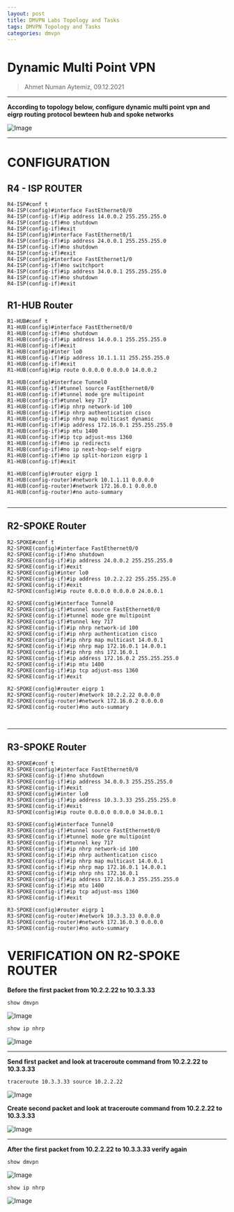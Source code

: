```yaml
---
layout: post
title: DMVPN Labs Topology and Tasks
tags: DMVPN Topology and Tasks
categories: dmvpn
---
```


# Dynamic Multi Point VPN

> Ahmet Numan Aytemiz, 09.12.2021

---

**According to topology below, configure dynamic multi point vpn and eigrp routing protocol bewteen hub and spoke networks**

![Image](/img/topologydmvpn.png)

---

# CONFIGURATION

## R4 - ISP ROUTER


```
R4-ISP#conf t
R4-ISP(config)#interface FastEthernet0/0
R4-ISP(config-if)#ip address 14.0.0.2 255.255.255.0
R4-ISP(config-if)#no shutdown
R4-ISP(config-if)#exit
R4-ISP(config)#interface FastEthernet0/1
R4-ISP(config-if)#ip address 24.0.0.1 255.255.255.0
R4-ISP(config-if)#no shutdown
R4-ISP(config-if)#exit
R4-ISP(config)#interface FastEthernet1/0
R4-ISP(config-if)#no switchport
R4-ISP(config-if)#ip address 34.0.0.1 255.255.255.0
R4-ISP(config-if)#no shutdown
R4-ISP(config-if)#exit

```

## R1-HUB Router

```
R1-HUB#conf t
R1-HUB(config)#interface FastEthernet0/0
R1-HUB(config-if)#no shutdown
R1-HUB(config-if)#ip address 14.0.0.1 255.255.255.0
R1-HUB(config-if)#exit
R1-HUB(config)#inter lo0
R1-HUB(config-if)#ip address 10.1.1.11 255.255.255.0
R1-HUB(config-if)#exit
R1-HUB(config)#ip route 0.0.0.0 0.0.0.0 14.0.0.2

R1-HUB(config)#interface Tunnel0
R1-HUB(config-if)#tunnel source FastEthernet0/0
R1-HUB(config-if)#tunnel mode gre multipoint
R1-HUB(config-if)#tunnel key 717
R1-HUB(config-if)#ip nhrp network-id 100
R1-HUB(config-if)#ip nhrp authentication cisco
R1-HUB(config-if)#ip nhrp map multicast dynamic
R1-HUB(config-if)#ip address 172.16.0.1 255.255.255.0
R1-HUB(config-if)#ip mtu 1400
R1-HUB(config-if)#ip tcp adjust-mss 1360
R1-HUB(config-if)#no ip redirects
R1-HUB(config-if)#no ip next-hop-self eigrp 
R1-HUB(config-if)#no ip split-horizon eigrp 1
R1-HUB(config-if)#exit

R1-HUB(config)#router eigrp 1
R1-HUB(config-router)#network 10.1.1.11 0.0.0.0
R1-HUB(config-router)#network 172.16.0.1 0.0.0.0
R1-HUB(config-router)#no auto-summary


```

---

## R2-SPOKE Router

```
R2-SPOKE#conf t
R2-SPOKE(config)#interface FastEthernet0/0
R2-SPOKE(config-if)#no shutdown
R2-SPOKE(config-if)#ip address 24.0.0.2 255.255.255.0
R2-SPOKE(config-if)#exit
R2-SPOKE(config)#inter lo0
R2-SPOKE(config-if)#ip address 10.2.2.22 255.255.255.0
R2-SPOKE(config-if)#exit
R2-SPOKE(config)#ip route 0.0.0.0 0.0.0.0 24.0.0.1

R2-SPOKE(config)#interface Tunnel0
R2-SPOKE(config-if)#tunnel source FastEthernet0/0
R2-SPOKE(config-if)#tunnel mode gre multipoint
R2-SPOKE(config-if)#tunnel key 717
R2-SPOKE(config-if)#ip nhrp network-id 100
R2-SPOKE(config-if)#ip nhrp authentication cisco
R2-SPOKE(config-if)#ip nhrp map multicast 14.0.0.1
R2-SPOKE(config-if)#ip nhrp map 172.16.0.1 14.0.0.1
R2-SPOKE(config-if)#ip nhrp nhs 172.16.0.1
R2-SPOKE(config-if)#ip address 172.16.0.2 255.255.255.0
R2-SPOKE(config-if)#ip mtu 1400
R2-SPOKE(config-if)#ip tcp adjust-mss 1360
R2-SPOKE(config-if)#exit

R2-SPOKE(config)#router eigrp 1
R2-SPOKE(config-router)#network 10.2.2.22 0.0.0.0
R2-SPOKE(config-router)#network 172.16.0.2 0.0.0.0
R2-SPOKE(config-router)#no auto-summary



```

---

## R3-SPOKE Router

```
R3-SPOKE#conf t
R3-SPOKE(config)#interface FastEthernet0/0
R3-SPOKE(config-if)#no shutdown
R3-SPOKE(config-if)#ip address 34.0.0.3 255.255.255.0
R3-SPOKE(config-if)#exit
R3-SPOKE(config)#inter lo0
R3-SPOKE(config-if)#ip address 10.3.3.33 255.255.255.0
R3-SPOKE(config-if)#exit
R3-SPOKE(config)#ip route 0.0.0.0 0.0.0.0 34.0.0.1

R3-SPOKE(config)#interface Tunnel0
R3-SPOKE(config-if)#tunnel source FastEthernet0/0
R3-SPOKE(config-if)#tunnel mode gre multipoint
R3-SPOKE(config-if)#tunnel key 717
R3-SPOKE(config-if)#ip nhrp network-id 100
R3-SPOKE(config-if)#ip nhrp authentication cisco
R3-SPOKE(config-if)#ip nhrp map multicast 14.0.0.1
R3-SPOKE(config-if)#ip nhrp map 172.16.0.1 14.0.0.1
R3-SPOKE(config-if)#ip nhrp nhs 172.16.0.1
R3-SPOKE(config-if)#ip address 172.16.0.3 255.255.255.0
R3-SPOKE(config-if)#ip mtu 1400
R3-SPOKE(config-if)#ip tcp adjust-mss 1360
R3-SPOKE(config-if)#exit

R3-SPOKE(config)#router eigrp 1
R3-SPOKE(config-router)#network 10.3.3.33 0.0.0.0
R3-SPOKE(config-router)#network 172.16.0.3 0.0.0.0
R3-SPOKE(config-router)#no auto-summary

```

# VERIFICATION ON R2-SPOKE ROUTER

**Before the first packet from 10.2.2.22 to 10.3.3.33**

`show dmvpn`

![Image](/img/showdmvpn1.png)

`show ip nhrp`

![Image](/img/showipnhrp1.png)

---

**Send first packet and look at traceroute command from 10.2.2.22 to 10.3.3.33**

`traceroute 10.3.3.33 source 10.2.2.22`

![Image](/img/traceroute1.png)

**Create second packet and look at traceroute command from 10.2.2.22 to 10.3.3.33**

![Image](/img/traceroute2.png)

---

**After the first packet from 10.2.2.22 to 10.3.3.33 verify again**

`show dmvpn`

![Image](/img/showdmvpn2.png)

`show ip nhrp`

![Image](/img/showipnhrp2.png)

